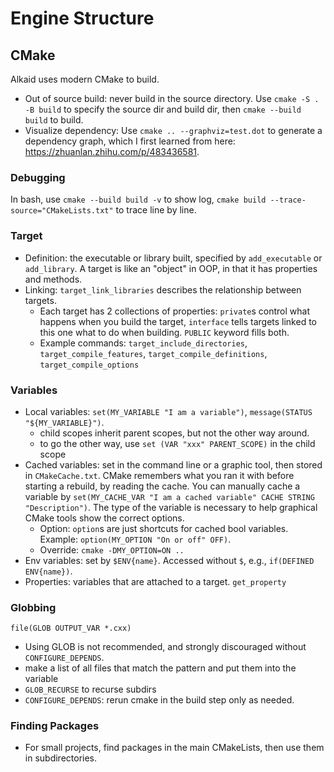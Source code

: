# Engine Structure

## CMake

Alkaid uses modern CMake to build.

- Out of source build: never build in the source directory. Use `cmake -S . -B build` to specify the source dir and build dir, then `cmake --build build` to build.
- Visualize dependency: Use `cmake .. --graphviz=test.dot` to generate a dependency graph, which I first learned from here: https://zhuanlan.zhihu.com/p/483436581.

### Debugging

In bash, use `cmake --build build -v` to show log, `cmake build --trace-source="CMakeLists.txt"` to trace line by line.

### Target

- Definition: the executable or library built, specified by `add_executable` or `add_library`. A target is like an "object" in OOP, in that it has properties and methods.
- Linking: `target_link_libraries` describes the relationship between targets.
  - Each target has 2 collections of properties: `private`s control what happens when you build the target, `interface` tells targets linked to this one what to do when building. `PUBLIC` keyword fills both.
  - Example commands: `target_include_directories`, `target_compile_features`, `target_compile_definitions`, `target_compile_options`

### Variables

- Local variables: `set(MY_VARIABLE "I am a variable")`, `message(STATUS "${MY_VARIABLE}")`.
  - child scopes inherit parent scopes, but not the other way around.
  - to go the other way, use `set (VAR "xxx" PARENT_SCOPE)` in the child scope
- Cached variables: set in the command line or a graphic tool, then stored in `CMakeCache.txt`. CMake remembers what you ran it with before starting a rebuild, by reading the cache. You can manually cache a variable by `set(MY_CACHE_VAR "I am a cached variable" CACHE STRING "Description")`. The type of the variable is necessary to help graphical CMake tools show the correct options.
  - Option: `option`s are just shortcuts for cached bool variables. Example: `option(MY_OPTION "On or off" OFF)`. 
  - Override: `cmake -DMY_OPTION=ON ..`
- Env variables: set by `$ENV{name}`. Accessed without `$`, e.g., `if(DEFINED ENV{name})`.
- Properties: variables that are attached to a target. `get_property`

### Globbing

`file(GLOB OUTPUT_VAR *.cxx)`

- Using GLOB is not recommended, and strongly discouraged without `CONFIGURE_DEPENDS`.
- make a list of all files that match the pattern and put them into the variable
- `GLOB_RECURSE` to recurse subdirs
- `CONFIGURE_DEPENDS`: rerun cmake in the build step only as needed. 

### Finding Packages

- For small projects, find packages in the main CMakeLists, then use them in subdirectories.